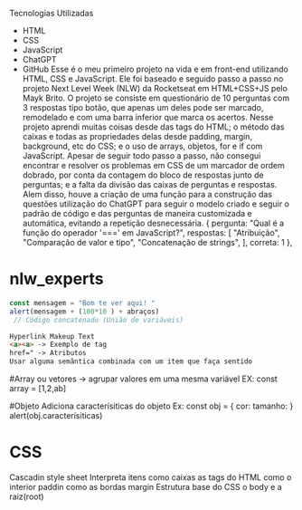 Tecnologias Utilizadas
- HTML
- CSS
- JavaScript
- ChatGPT
- GitHub
Esse é o meu primeiro projeto na vida e em front-end utilizando HTML, CSS e JavaScript. Ele foi baseado e seguido passo a passo no projeto Next Level Week (NLW) da Rocketseat em HTML+CSS+JS pelo Mayk Brito. 
O projeto se consiste em questionário de 10 perguntas com 3 respostas tipo botão, que apenas um deles pode ser marcado, remodelado e com uma barra inferior que marca os acertos.
Nesse projeto aprendi muitas coisas desde das tags do HTML; o método das caixas e todas as propriedades delas desde padding, margin, background, etc do CSS; e o uso de arrays,  objetos, for e if com JavaScript. 
Apesar de seguir todo passo a passo, não consegui encontrar e resolver os problemas em CSS de um marcador de ordem dobrado, por conta da contagem do bloco de respostas junto de perguntas; e a falta da divisão das caixas de perguntas e respostas.
Alem disso, houve a criação de uma função para a construção das questões utilização do ChatGPT para seguir o modelo criado e seguir o padrão de código e das perguntas de maneira customizada e automática, evitando a repetição desnecessária.
{
      pergunta: "Qual é a função do operador '===' em JavaScript?",
      respostas: [
        "Atribuição",
        "Comparação de valor e tipo",
        "Concatenação de strings",
      ],
      correta: 1
    },























# nlw_experts
```js
const mensagem = "Bom te ver aqui! "
alert(mensagem + (100*10 ) + abraços)
 // Código concatenado (União de variáveis) 
```

```HTML
Hyperlink Makeup Text
<a><a> -> Exemplo de tag
href=" -> Atributos
Usar alguma semântica combinada com um item que faça sentido
```
#Array ou vetores
-> agrupar valores em uma mesma variável
EX: const array = [1,2,ab]

#Objeto
Adiciona caracterísiticas do objeto
Ex: const obj = {
  cor:
  tamanho:
}
alert(obj.caracterísiticas)


# CSS
  Cascadin style sheet
  Interpreta itens como caixas as tags do HTML
  como o interior paddin
  como as bordas margin
  Estrutura base do CSS o body e a raiz(root) <html>
